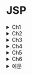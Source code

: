 # JSP

<details>
<summary>Ch1</summary>
  
  ## 월드와이드웹(World Wide Web)   
  인터넷에서 운영되는 서비스   
  인터넷 = 네트워크망, 웹 = 서비스   
  인터넷상의 정보를 하이퍼텍스트 방식과 멀티미디어 환경에서 검색할 수 있게 해주는 정보 검색 시스템   
  *HTTP 프로토콜* 사용 HTML 문서를 연결하여 다양한 콘텐츠를 제공
  많은 사람들이 정보를 쉽게 공유하고 접근할수 있도록 하는것이 목적
  
  ## 클라이언트-서버 구조   
  * 클라이언트: 웹 서비스를 이용하는 사용자   
  * 서버: 웹 서비스를 제공하기 위한 서비스 공급자
  * 프런트엔드: 클라이언트 중심의 프로그래밍(HTML, CSS, 자바스크립트) 영역
  * 백엔드: 서버를 구성하며 서비스를 제공하기 위한 서버 쪽 프로그래밍(웹 서버 소프트웨어, 웹 프레임워크, 데이터베이스)영역   
  
  ## HTML
  웹 문서의 구조를 정의하고 콘텐츠를 표현하는 기본 마크업 언어   
  웹을 통해 콘텐츠를 제공하려면 HTML을 사용해야 함   
  HTML은 태그라고 하는 간단한 표기법으로 표현하고자 하는 정보에 의미를 부여함
  
  ## CSS(Cascading Style Sheet)
  HTML 문서에 레이아웃과 디자인을 포함한 *시각적 요소*를 정의하기 위한 규격   
  HTML은 콘텐츠의 내용과 구조(레이아웃)를 정의하고 CSS에서는 콘텐츠의 위치, 정렬, 글자 크기, 여백, 배경색상들을 정의함
  디자인을 적용할 HTML요소를 셀렉터(Selector)로 지정하고 원하는 디자인 속성을 부여하는 방식
  
  ## 자바스크립트(JavaScript)   
  HTML 문서에서 동적으로 변하는 콘텐츠를 표현하기 위해 이벤트를 처리를 하거나 서버와 연결하여 데이터를 가지고 오는 등의 역할을 하는 프로그램 언어   
  HTML 문서에서 이벤트를 서버 연결 없이 동적으로 처리할수 있는 기술
  대표적인 자바 스크립트 라이브러리(프레임워크) - 앵귤러 뷰 리액트
  
  ## 백엔드 중심 개발   
  전통적인 웹 개발 모델, 서버에서 모든것을 담당   
  자바/JSP   
  |장점|단점|   
  |:---:|:---:|  
  |서비스 연동에 필요한 다양한 서버 환경에 대응할수 있음|모바일 네트워크의 속도가 느리며 이용에 많은 비용을 지불해야 함|
  |검색 엔진 최적화에 유리함|서버에 화면 갱신을 요청할경우 모든 데이터가 다시 전송되야하므로 모바일 환경에는 부적함|
  |기술이 안정적이고 검증됨|REST API와 클라우드 인프라가 보편화 되면서 기존의 대규모 서버구축하는 모노폴리식 아키텍쳐보다 소규모 서버를 연동하는 MSA 방식이 확산|
  |기존에 개발된 시스템이 많고 레거시 시스템은 오랫동안 유지됨||
  
  ## 프런트엔드 중심 개발
  HTML만 받아오고 서버로부터 화면 구성에 필요한 데이터만 자바 스크립트로 받아와 화면을 조합해 보여줌 CSR(Client Side Rendering)이라고도함   
  |장점|단점|   
  |:---:|:---:|   
  |필요한 부분의 데이터만 갱신, 전체화면 받아올 필요 없음|데이터 제공을 위한 서버는 필요함|   
  |실시간 데이터 갱신 자유로움|데이터 제공 서버는 주로 REST API로 개발, 백엔드 작업이 당연히 존재함|   
  |SPA(Single Page App), PWA(Progressive Web App)등의 구현에 적용할 수 있음|콘텐츠가 검색 엔진에 노출될 수 있도록 SSR(Server Side Rendering)을 접목하기도 함|
  |React.js, Vue.js등 다양한 라이브러리/프레임워크를 사용할수 있음||   
  
</details>

<details>
<summary>Ch2</summary>
 ## 서블릿 컨테이너(Web Application Server, WAS)   
  이름과 같이 웹 애플리케이션을 구동하는 서버를 의미함   
  서버 컴퓨터가 WAS로 동작하려면 서블릿 컨테이너가 필요함   
  실제 서비스 시스템을 구축할 떄는 정적 콘텐츠 서비스를 위한 웹서버와 WAS를 병행해 운영하며 설정을 통해 상호 연동되는 구조를 가짐
  
 ## 배포   
  웹: 운영 서버로 소스코드 복사하고 WAS에 등록하는 과정   
  모바일 앱: 앱스토어 업로드     
  웹 애플리케이션: WAR형태로 패키징한 후 아파치 톰캣에 전달해 실행   
  
</details>

<details>
<summary>Ch3</summary>
  
  ## HTML
  클라이언트가 서버로부터 수신하는 데이터 구조   
  
  ## 하이퍼텍스트   
  다른정보와 연결된 텍스트를 의미
  
  ## 마크업 언어   
  텍스트에 의미를 부여하기 위해 태그를 사용하여 문서에 주석을 다는 표현 시스템   
  
  ## XML   
  HTML보다 범용적으로 사용할수 있는 마크업 언어
  
  ## 태그
  <>를 사용하여 나타냄   
  일반적으로 시작과 끝 2개의쌍, 종료태그는 /로 표현
  모든태그가 종료태그를 가지는건 아님
  대소문자 구분X, 추가적인 정보 부여는 속성 사용
  시작 종료 사이를 *태그 보디* 라고함
  
  ## 속성
  태그에 추가 정보를 제공하기 위해 사용함   
  사용할 수 있는 속성역시 정해져있음
  
  ## 시맨틱 태그
  특별한 의미를 가지는 태그, 문서 구조 정의하는데 주로 사용   
  ex. header footer 
  
  ## CSS   
  디자인 담당, 디자인만 바꾸거나 내용만 변경하기 용이
  선택자와 선언부로 구성 선언부는 {} 블록 사용 각속성 정의는 ;으로 끝남   
  ex.   
  |선택자|선언부|   
  |:---:|:---:|   
  |h1|{color: red; font-size = 15px;|
  
  ## CSS 적용법
  인라인 스타일 시트: HTML 태그에 CSS 속성정의   
  내장 스타일 시트: head부분에 CSS정의 부분을 포함   
  외장 스타일 시트: 별도의 CSS 파일 생성후 HTML문서에 링크로 포함
  
  ## 자바스크립트 
  동적으로 변경되는 부분을 담당 웹 브라우저에서 해석되는 인터프리터 언어
  
  ## 자바스크립트의 특징   
  동적, 타입명시 필요없는 인터프리터 언어   
  객체지향, 함수형 프로그래밍 모두 표현가능   
  HTML 내용, 속성, 스타일을 변경할 수 있음   
  이벤트를 처리하고 사용자와의 상호작용을 가능하게 함   
  서버와 실시간 통신 기능을 제공
  
  ## 문서 객체 모델 (DOM)
  자바스크립에서는 DOM을 통해 HTML 요소에 접근   
  DOM은 HTML 문서 구조 전체를 객체화한 것을 의미
  
</details>

<details>
<summary>Ch4</summary>

</details>

<details>
<summary>Ch5</summary>
  
  ## 서블릿   
  |장점|단점|   
  |:---:|:---:|   
  |자바를 기반으로 하여 자바 API를 모두 사용할수 있음|HTML 응답을 위해서는 출력문으로 문자열 결합을 사용해야함|
  |운영체제,하드웨어 영향을 받지않음|서블릿에서 HTML을 포함할 경우 화면 수정이 어려움|
  |다양한 오픈소스 라이브러리와 개발도구를 활용할 수 있음|HTML폼 Form의 데이터 처리가 불편함|
  ||기본적으로 단일 요청과 응답을 처리하는 구조로 다양한 경로의 URL 접근을 하나의 클래스에서 처리하기 어려움|   
  ## 실제 자바 웹 개발에서의 서블릿 조합   
  화면 구성을 위해 JSP와 같은 템플릿 엔진을 사용함   
  REST AOI 구현을 위해서는 JAX-RS를 사용함   
  복잡한 서비스 구현을 위해 프런트 컨트롤러 모델 등을 사용함   
  ## HttpServletRequest   
  HTTP 프로토콜의 request 정보를 서블릿에 전달하기 위한 목적으로 사용
  서블릿 컨테이너에서 생성 클라이언트 요청이 doGet(), doPost()로 전달 될떄 인자로 함께 전달   
  서블릿에서 클라이언트와 연결해 처리할 작업은 모두 HttpServletRequest를 통해야 함   
  
  ## 주요메서드
  |메서드|설명|   
  |:---:|:---:|   
  |getParameter(name)|name 속성으로 전달된 파라미터 값|   
  |getParameterValues(name)|동일한 name 속성으로 전달된 모든 파라미터값|   
  |getMethod()|GET,POST등의 HTTP메서드|   
  ## HttpServletResponse   
  서버에서 클라이언트로 전달하려는 목적을 위한 기능으로 구성   
  서블릿 컨테이너는 요청 클라이언트에 응답을 보내기 위한 HttpServletResponse 객체를 생성하여 서블릿에 전달   
  서블릿은 해당 객체를 이용하여 content type, 응답코드, 응답 메시지 등을 전송   
  |메서드|설명|   
  |:---:|:---:|   
  |sendRedirect(String location)|클라이언트에 리다이렉트 응답을 보낸후 특정 URL로 다시 요청하게 함|
  |getWriter()|클라이언트로 데이터를 보내기 위한 출력 스트림을 리턴| 
  ## web.xml에 서블릿 등록
  ```
  <servlet>
      <servlet-name>HelloWorld</servlet-name>                     //서블릿 이름
      <servlet-class>jwbook.servlet.HelloServlet</servlet-class> //서블릿 클래스 지정
  </servlet>
  
  <servlet-mapping>
    <servlet-name>HelloWorld</servlet-name>                     //서블릿 이름 메핑
    <url-pattern>/hello</url-pattern>                           //서블릿 요청 주소 매핌
  </servlet-mapping>
  ```
  ## 서블릿 자바 애너테이션 등록
  ```
  @WebServlet("/hello")
  ```
  ```
  @WebServlet(description = "Hello World Servlet", urlPatterns ="/hello")
  ```
  ## 서블릿 초기화: init()
  초기에 한번만 실행   
  해당 서블릿이 컨테이너 메모리에 있는지 확인후 없을때 메모리에 적제하며 호출   
  서블릿은 종료 Destroy되고 다시 시작되면 init() 메서드 호출   
  ## 요청/응답: service() 메서드   
  service() 메서드를 통해 각각 doGet()이나 doPost()로 분기됨   
  이떄 파라미터로 HttpServletRequest와 HttpServletResponse 클래스 타입인 request와 response 객체가 제공됨   
  ## 서블릿 종료: destroy()   
  컨테이너로부터 서블릿 종료 요청이 있을 떄 destroy() 메서드를 호출함  
  ## 페이지 이동   
  데이터를 포함하지 않는 경우
  ```
  response.sendRedirect("main.jsp");
  ```
  데이터를 포함하는 경우   
  request 속성으로 데이터를 넣은후 원하는 페이지로 포워딩   
  JSP
  ```
  <%
    request.setAttribute("member",m);
    pageContext.forwared("userInfo.jsp");
  %>
  ```   
  서블릿
  ```
  doGet(...){
    ...
    request.setAttribute("member",m);
    RequestDispatcher dispatcher = request.getRequestDispatcher("userInfo.jsp");
    dispatcher.forward(request,response);
  }
  ```
  
  
  

</details>

<details>
<summary>Ch6</summary>

  ## JSP의 특징
  HTML페이지에 자바 코드르 직접 사용함   
  서블릿 컨테이너에 의해 관리되는 내장 객체의 생명 주기를 이용하여 페이지 간 속성을 관리함   
  커스텀 태그 기술을 사용하여 코드를 태그화(action, JSTL등) 함   
  EL Expression Language을 통해 데이터를 표현함
  
  ## JSP 구성요소
  지시어   
  액션   
  템플릿 데이터   
  스크립트 요소   
  커스텀 태그   
  ## JSP가 서블릿으로 컴파일되고 실행되는 과정
  7페이지   
  ## JSP 장단점
  |장점|단점|   
  |:---:|:---:|   
  |HTML파일에 자바 기술을 거의 무한대로 사용할수 있으며 비교적 쉽게 프로그래밍 가능|화면 구성요소를 변경하면 JSP → 자바 → 클래스 → 서블릿 실행 과정을 거치므로개발 과정에서 사소한 UI 변경일지라도 매번 확인하는 데 시간이 소요됨|   
  |커스텀 태그 라이브러리등 확장 태그 구조를 사용할 수 있음|개발자와 디자이너 간 역할 분담에 제약이 있음|   
  |서블릿으로 변환되어 실행되므로 서블릿 기술의 장점을 모두 가짐|JSP 파일의 화면 디자인 확인에도 반드시 서블릿 컨테이너의 실행이 필요함|   
  |MVC패턴, 스프링 프레임워크 등 잘 설계된 구조를 적용할 수 있어 개발 생산성이 향상되고 성능이 보장됨||   
  |모든 개발이 서버에서 이루어지므로 개발의 집중화를 통한 효율이 오름||   
  ## JSP 지시어
  JSP 파일의 속성을 기술하는 요소   
  지시어는 크게 page, includem taglib로 나눌 수 있으며 각각 속성이 다름
  ```
  <%@ 지시어 속성="값" %>
  ```
  ## page 지시어
  JSP페이지를 컨테이너에서 처리(서블릿으로 변환)하는 데 필요한 각종 속성을 기술함
  ```
  <@ page languge="java" contentType="text/html; charset=UTF-8" pageEncoding="UTF-8" import="java.util.*" errorPage="error.jsp"%>
  ```
  language: 현재 페이지의 스크립트 언어를 지정하는 속성   
  contentType: 현재 페이지의 파일 형식을 지정하는 속성(클라이언트 요청에 응답할 때 전달하는 HTTP 헤더 정보가 됨)   
  pageEncoding: JSP 파일을 컨테이너가 처리할 때 사용하는 캐릭터 인코딩을 지정하는 속성   
  import: JSP 파일 내에서 자바 코드(스크립트릿)를 직접 사용하는 경우 일반 자바 코드와 마찬가지로 클래스에 대한 패키지 import가 필요함   
  errorPage: 현재 JSP 요청 처리 중에 에러가 발생하는 경우 서버 에러를 클라이언트에 전달하지 않고 별도의 페이지에서 처리하기 위한 속성   
  ## include 지시어   
  다른 파일을 포함하기 위한 지시어   
  사용된 위치에 특정 파일(html, jsp)을 불러옴     
  ```
  <%@ include file="파일위치" %>
  ```
  ## taglib 지시어
  JSP의 태그 확장 메커니즘인 커스텀 태그를 활용하기 위한 지시어   
  ```
  <%@ taglib uri="태그라이브러리경로" prefix="태그 접두어" %>   
  <%@ taglib tagdir="태그라이브러리경로" prefix="태그 접두어" %>
  ```
  uri: 태그 라이브러리 위치로 태그를 정의하고 있는 .tld파일 경로를 나타냄   
  tagdir: 태그 파일로 태그를 구현한 경우 태그 파일 경로를 나타냄   
  prefix: 해당 태그를 구분해서 사용하기 위한 접두어   
  구현예시   
  ```  
  <%@ taglib tagdir="/WEB-INF/tags" prefix="m" %>
  ...
  <h2><m:printData /></h2>
  ```
  ## 템플릿 데이터   
  JSP의 화면 구성요소   
  시작 부분의 page 지시어를 제외하면 JSP 파일의 전반적인 구조는 HTML의 문서 구조를 따름. 따라서 일반적인 HTML 파일처럼 CSS, 자바스크립트도 사용할 수 있음   
  주의할 점) React, Vue와 같은 자바스크립트 요소는 프런트엔드 개발 기술로 JSP와 함꼐 사용하지 않음   ## 스크립트 요소   
  JSP는 HTML과 자바코드를 섞어 사용할 수 있는데, 이떄 사용되는 자바 코드를 의미함   
  자주 쓰이는 스크립트 요소: <%! %>, <%= %>, <% %>   
  ## <%! %>   
  선언 태그
  JSP가 서블릿 코드로 변환될 때 _ jspService( ) 메서드 안에 들어가게 되므로 JSP에서는 일반 자바 코드와 달리 멤버 변수나 메서드 선언은 기본적으로 불가능함   
  멤버 변수나 메서드 선언이 필요하다면 사용할 수는 있으나 권장하지 않음   
  ## <%= %>
  표현(Expression) 태그   
  웹 브라우저를 통해 클라이언트에 전달될(HTML 응답에 포함될) 자바 표현식을 포함   
  out.println( )의 인자로 적합한 모든 자바 코드가 가능함 사칙연산, 메서드 호출, 변숫값 출력 등에 사용됨   
  EL로 대체할 수 있음   
  ## <% %>
  스크립트릿(Scriptlet) 태그   
  모든 자바 코드의 사용이 가능함   
  서블릿 코드로 변환될 때 모든 HTML은 out.write( ) 형태로 변경됨 HTML과 스크립트릿을 중간에 섞어 사용하는 것도 가능함   
  MVC 패턴 적용과 JSTL + EL로 대체할 수 있음  
    
</details>

<details>
<summary>예문</summary>

 ## 쿠키와 세션 차이
 쿠키는 서버에서 생성, 클라이언트에서 저장 사용   
 세션은 서버 쪽에 생성되는 공간으로 내부적으로는 세션 아이디를 통해 참조됨
</details>

